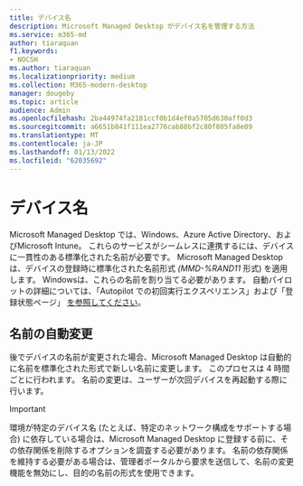 ```yaml
---
title: デバイス名
description: Microsoft Managed Desktop がデバイス名を管理する方法
ms.service: m365-md
author: tiaraquan
f1.keywords:
- NOCSH
ms.author: tiaraquan
ms.localizationpriority: medium
ms.collection: M365-modern-desktop
manager: dougeby
ms.topic: article
audience: Admin
ms.openlocfilehash: 2ba44974fa2181ccf0b1d4ef0a5705d630aff0d3
ms.sourcegitcommit: a6651b841f111ea2776cab88bf2c80f805fa8e09
ms.translationtype: MT
ms.contentlocale: ja-JP
ms.lasthandoff: 01/13/2022
ms.locfileid: "62035692"
---
```

# <a name="device-names"></a>デバイス名

Microsoft Managed Desktop では、Windows、Azure Active Directory、およびMicrosoft Intune。 これらのサービスがシームレスに連携するには、デバイスに一貫性のある標準化された名前が必要です。 Microsoft Managed Desktop は、デバイスの登録時に標準化された名前形式 *(MMD-%RAND11* 形式) を適用します。 Windowsは、これらの名前を割り当てる必要があります。 自動パイロットの詳細については、「Autopilot での初回実行エクスペリエンス」および「登録状態ページ」 [を参照してください](../get-started/esp-first-run.md)。

## <a name="automated-name-changes"></a>名前の自動変更

後でデバイスの名前が変更された場合、Microsoft Managed Desktop は自動的に名前を標準化された形式で新しい名前に変更します。 このプロセスは 4 時間ごとに行われます。 名前の変更は、ユーザーが次回デバイスを再起動する際に行います。

> [!IMPORTANT]
> 環境が特定のデバイス名 (たとえば、特定のネットワーク構成をサポートする場合) に依存している場合は、Microsoft Managed Desktop に登録する前に、その依存関係を削除するオプションを調査する必要があります。 名前の依存関係を維持する必要がある場合は、管理者ポータルから要求を[](../working-with-managed-desktop/admin-support.md)送信して、名前の変更機能を無効にし、目的の名前の形式を使用できます。